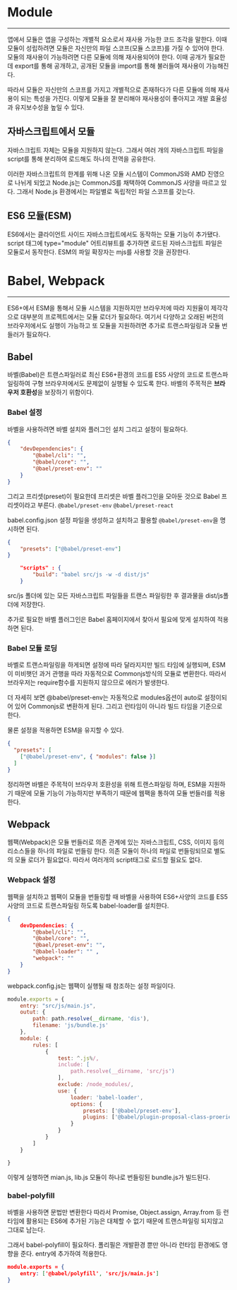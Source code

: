 # Module
---
앱에서 모듈은 앱을 구성하는 개별적 요소로서 재사용 가능한 코드 조각을 말한다. 이때 모듈이 성립하려면 모듈은 자신만의 파일 스코프(모듈 스코프)를 가질 수 있어야 한다.
모듈의 재사용이 가능하려면 다른 모듈에 의해 재사용되어야 한다. 이때 공개가 필요한데 export를 통해 공개하고, 공개된 모듈을 import를 통해 불러들여 재사용이 가능해진다.

따라서 모듈은 자신만의 스코프를 가지고 개별적으로 존재하다가 다른 모듈에 의해 재사용이 되는 특성을 가진다.
이렇게 모듈을 잘 분리해야 재사용성이 좋아지고 개발 효율성과 유지보수성을 높일 수 있다.

## 자바스크립트에서 모듈

자바스크립트 자체는 모듈을 지원하지 않는다. 그래서 여러 개의 자바스크립트 파일을 script를 통해 분리하여 로드해도 하나의 전역을 공유한다.

이러한 자바스크립트의 한계를 위해 나온 모듈 시스템이 CommonJS와 AMD 진영으로 나뉘게 되었고 Node.js는 CommonJS를 채택하여 CommonJS 사양을 따르고 있다. 
그래서 Node.js 환경에서는 파일별로 독립적인 파일 스코프를 갖는다.

## ES6 모듈(ESM)

ES6에서는 클라이언트 사이드 자바스크립트에서도 동작하는 모듈 기능이 추가됐다.
script 태그에 type="module" 어트리뷰트를 추가하면 로드된 자바스크립트 파일은 모듈로서 동작한다.
ESM의 파일 확장자는 mjs를 사용할 것을 권장한다.

# Babel, Webpack
---
ES6+에서 ESM을 통해서 모듈 시스템을 지원하지만 브라우저에 따라 지원율이 제각각으로 대부분의 프로젝트에서는 모듈 로더가 필요하다.
여기서 다양하고 오래된 버전의 브라우저에서도 실행이 가능하고 또 모듈을 지원하려면 추가로 트랜스파일링과 모듈 번들러가 필요하다.

## Babel

바벨(Babel)은 트랜스파일러로 최신 ES6+환경의 코드를 ES5 사양의 코드로 트랜스파일링하여 구형 브라우저에서도 문제없이 실행될 수 있도록 한다.
바벨의 주목적은 **브라우저 호환성**을 보장하기 위함이다.

### Babel 설정
바벨을 사용하려면 바벨 설치와 플러그인 설치 그리고 설정이 필요하다.
```json
{
	"devDependencies": {
		"@babel/cli": "",
		"@babel/core": "",
		"@bael/preset-env": ""
	}
}
```

그리고 프리셋(preset)이 필요한데 프리셋은 바벨 플러그인을 모아둔 것으로 Babel 프리셋이라고 부른다.
`@babel/preset-env`
`@babel/preset-react`

babel.config.json 설정 파일을 생성하고 설치하고 활용할 `@babel/preset-env`을 명시하면 된다.
```json
{
	"presets": ["@babel/preset-env"]
}
```

```json
	"scripts" : {
		"build": "babel src/js -w -d dist/js"
	}
```
src/js 폴더에 있는 모든 자바스크립트 파일들을 트랜스 파일링한 후 결과물을 dist/js폴더에 저장한다.

추가로 필요한 바벨 플러그인은 Babel 홈페이지에서 찾아서 필요에 맞게 설치하여 적용하면 된다.
### Babel 모듈 로딩
바벨로 트랜스파일링을 하게되면 설정에 따라 달라지지만 빌드 타임에 실행되며, ESM이 미비햇던 과거 관행을 따라 자동적으로 Commonjs방식의 모듈로 변환한다. 따라서 브라우저는 require함수를 지원하지 않으므로 에러가 발생한다.

더 자세히 보면
@babel/preset-env는 자동적으로 modules옵션이 auto로 설정이되어 있어 Commonjs로 변환하게 된다.
그리고 런타임이 아니라 빌드 타임을 기준으로 한다.

물론 설정을 적용하면 ESM을 유지할 수 있다.
```json
{
  "presets": [
    ["@babel/preset-env", { "modules": false }]
  ]
}

```

정리하면 바벨은 주목적이 브라우저 호환성을 위해 트랜스파일링 하며, ESM을 지원하기 때문에 모듈 기능이 가능하지만 부족하기 때문에 웹팩을 통하여 모듈 번들러를 적용한다.

## Webpack

웹팩(Webpack)은 모듈 번들러로 의존 관계에 있는 자바스크립트, CSS, 이미지 등의 리소스들을 하나의 파일로 번들링 한다.
의존 모듈이 하나의 파일로 번들링되므로 별도의 모듈 로더가 필요없다. 따라서 여러개의 script태그로 로드할 필요도 없다.

### Webpack 설정

웹팩을 설치하고 웹팩이 모듈을 번들링할 때 바벨을 사용하여 ES6+사양의 코드를 ES5사양의 코드로 트랜스파일링 하도록 babel-loader를 설치한다.
```json
{
	devDpendencies: {
		"@babel/cli": "",
		"@babel/core": "",
		"@bael/preset-env": "",
		"@babel-loader": "" ,
		"webpack": ""
	}
}
```

webpack.config.js는 웹팩이 실행될 때 참조하는 설정 파일이다. 
```js
module.exports = {
	entry: "src/js/main.js",
	outut: {
		path: path.resolve(__dirname, 'dis'),
		filename: 'js/bundle.js'
	},
	module: {
		rules: [
			{
				test: ^.js%/,
				include: [
					path.resolve(__dirname, 'src/js')
				],
				exclude: /node_modules/,
				use: {
					loader: 'babel-loader',
					options: {
						presets: ['@babel/preset-env'],
						plugins: ['@babel/plugin-proposal-class-proeries']
					}
				}
			}
		]
	}

}
```

이렇게 실행하면 mian.js, lib.js 모듈이 하나로 번들링된 bundle.js가 빌드된다.

### babel-polyfill
바벨을 사용하면 문법만 변환한다 따라서 Promise, Object.assign, Array.from 등 런타임에 활용되는 ES6에 추가된 기능은 대체할 수 없기 때문에 트랜스파일링 되지않고 그대로 남는다.

그래서 babel-polyfill이 필요하다. 폴리필은 개발환경 뿐만 아니라 런타임 환경에도 영향을 준다.
entry에 추가하여 적용한다.
```json
module.exports = {
	entry: ['@babel/polyfill', 'src/js/main.js']
}
```